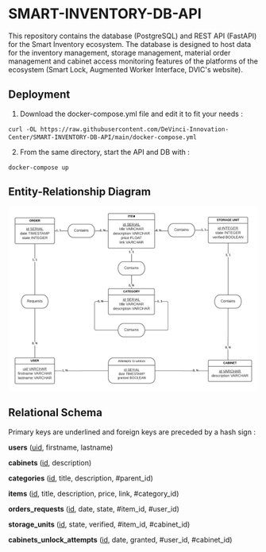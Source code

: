 # SMART-INVENTORY-DB-API

This repository contains the database (PostgreSQL) and REST API (FastAPI) for the Smart Inventory ecosystem. 
The database is designed to host data for the inventory management, storage management, material order management and cabinet access monitoring features of the platforms of the ecosystem (Smart Lock, Augmented Worker Interface, DVIC's website).

## Deployment
 1. Download the docker-compose.yml file and edit it to fit your needs :
 ```
 curl -OL https://raw.githubusercontent.com/DeVinci-Innovation-Center/SMART-INVENTORY-DB-API/main/docker-compose.yml
 ```
 2. From the same directory, start the API and DB with :
 ```
 docker-compose up
 ```
## Entity-Relationship Diagram

![ERD](Docs/SI_ERD_Diagram.png)

## Relational Schema

Primary keys are underlined and foreign keys are preceded by a hash sign :

**users** (<ins>uid</ins>, firstname, lastname)

**cabinets** (<ins>id</ins>, description)

**categories** (<ins>id</ins>, title, description, #parent_id)

**items** (<ins>id</ins>, title, description, price, link, #category_id)

**orders_requests** (<ins>id</ins>, date, state, #item_id, #user_id)

**storage_units** (<ins>id</ins>, state, verified, #item_id, #cabinet_id)

**cabinets_unlock_attempts** (<ins>id</ins>, date, granted, #user_id, #cabinet_id) 
